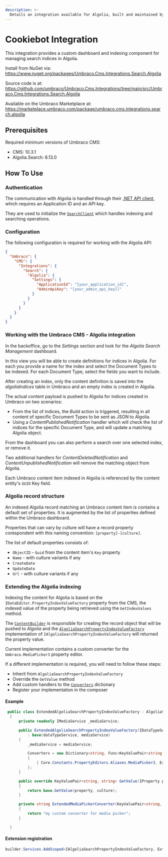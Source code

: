 ```yaml
---
description: >-
  Details an integration available for Algolia, built and maintained by Umbraco HQ.
---
```


# Cookiebot Integration

This integration provides a custom dashboard and indexing component for managing search indices in Algolia.

Install from NuGet via:
https://www.nuget.org/packages/Umbraco.Cms.Integrations.Search.Algolia

Source code is at:
https://github.com/umbraco/Umbraco.Cms.Integrations/tree/main/src/Umbraco.Cms.Integrations.Search.Algolia

Available on the Umbraco Marketplace at:
https://marketplace.umbraco.com/package/umbraco.cms.integrations.search.algolia

## Prerequisites

Required minimum versions of Umbraco CMS:
- CMS: 10.3.1
- Algolia.Search: 6.13.0

## How To Use

### Authentication

The communication with Algolia is handled through their [.NET API client](https://www.algolia.com/doc/api-client/getting-started/install/csharp/?client=csharp),
which requires an Application ID and an API key.

They are used to initialize the [`SearchClient`](https://github.com/algolia/algoliasearch-client-csharp/blob/master/src/Algolia.Search/Clients/SearchClient.cs)
which handles indexing and searching operations.

### Configuration

The following configuration is required for working with the Algolia API:

```json
{
  "Umbraco": {
    "CMS": {
      "Integrations": {
        "Search": {
          "Algolia": {
            "Settings": {
              "ApplicationId": "[your_application_id]",
              "AdminApiKey": "[your_admin_api_key]]"
            }
          }
        }
      }
    }
  }
}
```

### Working with the Umbraco CMS - Algolia integration

In the backoffice, go to the _Settings_ section and look for the _Algolia Search Management_ dashboard.

In this view you will be able to create definitions for indices in Algolia. For each you provide a name for the index and select the Document Types to be indexed.  For each Document Type, select the fields you want to include.

After creating an index, only the content definition is saved into the _algoliaIndices_ table in Umbraco and an empty
index is created in Algolia.

The actual content payload is pushed to Algolia for indices created in Umbraco on two scenarios:
- From the list of indices, the _Build_ action is triggered, resulting in all content of specific Document Types to be sent as JSON to Algolia.
- Using a _ContentPublishedNotification_ handler which will check the list of indices for the specific Document Type, and will update a matching Algolia object.

From the dashboard you can also perform a search over one selected index, or remove it.

Two additional handlers for _ContentDeletedNotification_ and _ContentUnpublishedNotification_ will remove the matching object from Algolia.

Each Umbraco content item indexed in Algolia is referenced by the content entity's `GUID` Key field.

### Algolia record structure
An indexed Algolia record matching an Umbraco content item is contains a default set of properties. It is augmented by the list of properties defined within the Umbraco dashboard.

Properties that can vary by culture will have a record property corespondent with this naming convention: `[property]-[culture]`.

The list of default properties consists of:
- `ObjectID` - `Guid` from the content item's `Key` property
- `Name` - with culture variants if any
- `CreateDate`
- `UpdateDate`
- `Url` - with culture variants if any

### Extending the Algolia indexing
Indexing the content for Algolia is based on the `IDataEditor.PropertyIndexValueFactory` property from the CMS, the indexed value of the property being retrieved using the `GetIndexValues` method.

The [`ContentBuilder`](https://github.com/umbraco/Umbraco.Cms.Integrations/blob/main/src/Umbraco.Cms.Integrations.Search.Algolia/Builders/ContentRecordBuilder.cs) is responsible for creating the record object that will be pushed to _Algolia_ and the [`AlgoliaSearchPropertyIndexValueFactory`](https://github.com/umbraco/Umbraco.Cms.Integrations/blob/main/src/Umbraco.Cms.Integrations.Search.Algolia/Services/AlgoliaSearchPropertyIndexValueFactory.cs) implementation of `IAlgoliaSearchPropertyIndexValueFactory` will returned the property value.

Current implementation contains a custom converter for the `Umbraco.MediaPicker3` property editor.

If a different implementation is required, you will need to follow these steps:
- Inherit from `AlgoliaSearchPropertyIndexValueFactory`
- Override the `GetValue` method
- Add custom handlers to the [`Converters`](https://github.com/umbraco/Umbraco.Cms.Integrations/blob/fe5b17be519fff2c2420966febe73c8ed61c9374/src/Umbraco.Cms.Integrations.Search.Algolia/Services/AlgoliaSearchPropertyIndexValueFactory.cs#L26) dictionary
- Register your implementation in the composer

#### Example

```csharp
 public class ExtendedAlgoliaSearchPropertyIndexValueFactory : AlgoliaSearchPropertyIndexValueFactory
  {
      private readonly IMediaService _mediaService;

      public ExtendedAlgoliaSearchPropertyIndexValueFactory(IDataTypeService dataTypeService, IMediaService mediaService)
          : base(dataTypeService, mediaService)
      {
          _mediaService = mediaService;

          Converters = new Dictionary<string, Func<KeyValuePair<string, IEnumerable<object>>, string>>
          {
              { Core.Constants.PropertyEditors.Aliases.MediaPicker3, ExtendedMediaPickerConverter }
          };
      }

      public override KeyValuePair<string, string> GetValue(IProperty property, string culture)
      {
          return base.GetValue(property, culture);
      }

      private string ExtendedMediaPickerConverter(KeyValuePair<string, IEnumerable<object>> indexValue)
      {
          return "my custom converter for media picker";
      }

  }
```

#### Extension registration

```csharp
builder.Services.AddScoped<IAlgoliaSearchPropertyIndexValueFactory, ExtendedAlgoliaSearchPropertyIndexValueFactory>();
```
